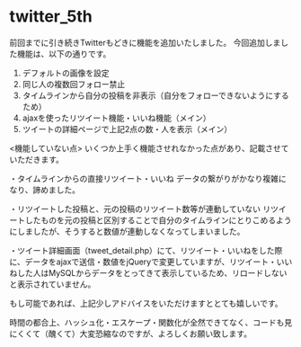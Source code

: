 # twitter_5th

前回までに引き続きTwitterもどきに機能を追加いたしました。
今回追加しました機能は、以下の通りです。

1. デフォルトの画像を設定
2. 同じ人の複数回フォロー禁止
3. タイムラインから自分の投稿を非表示（自分をフォローできないようにするため）
4. ajaxを使ったリツイート機能・いいね機能（メイン）
5. ツイートの詳細ページで上記2点の数・人を表示（メイン）

<機能していない点>
いくつか上手く機能させれなかった点があり、記載させていただきます。

・タイムラインからの直接リツイート・いいね
データの繋がりがかなり複雑になり、諦めました。

・リツイートした投稿と、元の投稿のリツイート数等が連動していない
リツイートしたものを元の投稿と区別することで自分のタイムラインにとりこめるようにしましたが、そうすると数値が連動しなくなってしまいました。

・ツイート詳細画面（tweet_detail.php）にて、リツイート・いいねをした際に、データをajaxで送信・数値をjQueryで変更していますが、リツイート・いいねした人はMySQLからデータをとってきて表示しているため、リロードしないと表示されていません。

もし可能であれば、上記少しアドバイスをいただけますととても嬉しいです。

時間の都合上、ハッシュ化・エスケープ・関数化が全然できてなく、コードも見にくくて（醜くて）大変恐縮なのですが、よろしくお願い致します。
